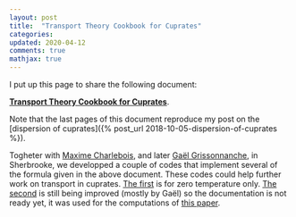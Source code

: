```yaml
---
layout: post
title:  "Transport Theory Cookbook for Cuprates"
categories:
updated: 2020-04-12
comments: true
mathjax: true
---
```


I put up this page to share the following document:

[**Transport Theory Cookbook for Cuprates**](https://github.com/simonverret/transport_cookbook/raw/master/cookbook.pdf).

Note that the last pages of this document reproduce my post on the [dispersion of cuprates]({% post_url 2018-10-05-dispersion-of-cuprates %}).

Togheter with [Maxime Charlebois](https://scholar.google.ca/citations?user=f-jMRJkAAAAJ&hl=en), and later [Gaël Grissonnanche](https://scholar.google.fr/citations?user=jC912LAAAAAJ&hl=fr), in Sherbrooke, we developped a couple of codes that implement several of the formula given in the above document. These codes could help further work on transport in cuprates. [The first](https://github.com/simonverret/transportBuddy) is for zero temperature only. [The second](https://github.com/gaelgrissonnanche/cuprates_transport) is still being improved (mostly by Gaël) so the documentation is not ready yet, it was used for the computations of [this paper](https://arxiv.org/abs/2004.01725).
